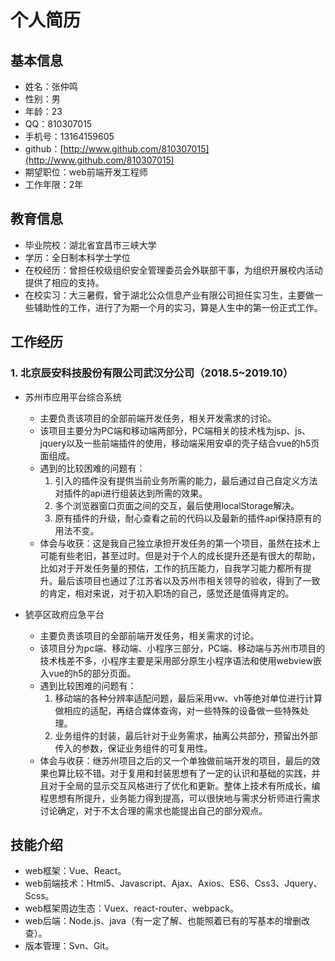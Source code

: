 # 个人简历

## 基本信息

* 姓名：张仲鸣
* 性别：男
* 年龄：23
* QQ：810307015
* 手机号：13164159605
* github：[http://www.github.com/810307015](http://www.github.com/810307015)
* 期望职位：web前端开发工程师
* 工作年限：2年

## 教育信息

* 毕业院校：湖北省宜昌市三峡大学
* 学历：全日制本科学士学位
* 在校经历：曾担任校级组织安全管理委员会外联部干事，为组织开展校内活动提供了相应的支持。
* 在校实习：大三暑假，曾于湖北公众信息产业有限公司担任实习生，主要做一些辅助性的工作，进行了为期一个月的实习，算是人生中的第一份正式工作。

## 工作经历

### 1. 北京辰安科技股份有限公司武汉分公司（2018.5~2019.10）
  
* 苏州市应用平台综合系统
  - 主要负责该项目的全部前端开发任务，相关开发需求的讨论。
  - 该项目主要分为PC端和移动端两部分，PC端相关的技术栈为jsp、js、jquery以及一些前端插件的使用，移动端采用安卓的壳子结合vue的h5页面组成。
  - 遇到的比较困难的问题有：
    1. 引入的插件没有提供当前业务所需的能力，最后通过自己自定义方法对插件的api进行组装达到所需的效果。
    2. 多个浏览器窗口页面之间的交互，最后使用localStorage解决。
    3. 原有插件的升级，耐心查看之前的代码以及最新的插件api保持原有的用法不变。
  - 体会与收获：这是我自己独立承担开发任务的第一个项目，虽然在技术上可能有些老旧，甚至过时。但是对于个人的成长提升还是有很大的帮助，比如对于开发任务量的预估，工作的抗压能力，自我学习能力都所有提升。最后该项目也通过了江苏省以及苏州市相关领导的验收，得到了一致的肯定，相对来说，对于初入职场的自己，感觉还是值得肯定的。

* 猇亭区政府应急平台
  - 主要负责该项目的全部前端开发任务，相关需求的讨论。
  - 该项目分为pc端、移动端、小程序三部分，PC端、移动端与苏州市项目的技术栈差不多，小程序主要是采用部分原生小程序语法和使用webview嵌入vue的h5的部分页面。
  - 遇到比较困难的问题有：
    1. 移动端的各种分辨率适配问题，最后采用vw、vh等绝对单位进行计算做相应的适配，再结合媒体查询，对一些特殊的设备做一些特殊处理。
    2. 业务组件的封装，最后针对于业务需求，抽离公共部分，预留出外部传入的参数，保证业务组件的可复用性。
  - 体会与收获：继苏州项目之后的又一个单独做前端开发的项目，最后的效果也算比较不错。对于复用和封装思想有了一定的认识和基础的实践，并且对于全局的显示交互风格进行了优化和更新。整体上技术有所成长，编程思想有所提升，业务能力得到提高，可以很快地与需求分析师进行需求讨论确定，对于不太合理的需求也能提出自己的部分观点。

## 技能介绍

* web框架：Vue、React。
* web前端技术：Html5、Javascript、Ajax、Axios、ES6、Css3、Jquery、Scss。
* web框架周边生态：Vuex、react-router、webpack。
* web后端：Node.js、java（有一定了解、也能照着已有的写基本的增删改查）。
* 版本管理：Svn、Git。
